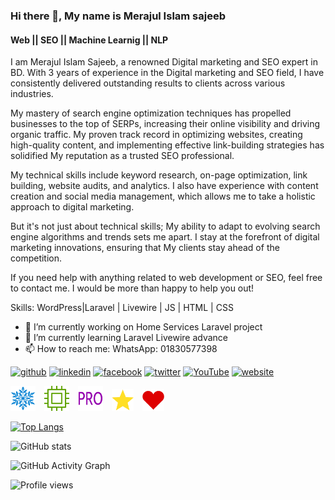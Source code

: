 ### Hi there 👋, My name is Merajul Islam sajeeb
#### Web || SEO || Machine Learnig || NLP

I am Merajul Islam Sajeeb, a renowned Digital marketing and SEO expert in BD. With 3 years of experience in the Digital marketing and SEO field, I have consistently delivered outstanding results to clients across various industries.

My mastery of search engine optimization techniques has propelled businesses to the top of SERPs, increasing their online visibility and driving organic traffic. My proven track record in optimizing websites, creating high-quality content, and implementing effective link-building strategies has solidified My reputation as a trusted SEO professional.

My technical skills include keyword research, on-page optimization, link building, website audits, and analytics. I also have experience with content creation and social media management, which allows me to take a holistic approach to digital marketing.

But it's not just about technical skills; My ability to adapt to evolving search engine algorithms and trends sets me apart. I stay at the forefront of digital marketing innovations, ensuring that My clients stay ahead of the competition.

If you need help with anything related to web development or SEO, feel free to contact me. I would be more than happy to help you out!

Skills: WordPress|Laravel | Livewire | JS | HTML | CSS

- 🔭 I’m currently working on Home Services Laravel project 
- 🌱 I’m currently learning Laravel Livewire advance 
- 📫 How to reach me: WhatsApp: 01830577398 


[<img src='https://cdn.jsdelivr.net/npm/simple-icons@3.0.1/icons/github.svg' alt='github' height='40'>](https://github.com/merajulislamsajeeb)  [<img src='https://cdn.jsdelivr.net/npm/simple-icons@3.0.1/icons/linkedin.svg' alt='linkedin' height='40'>](https://www.linkedin.com/in/https://www.linkedin.com/in/merajul-islam-sajeeb/)  [<img src='https://cdn.jsdelivr.net/npm/simple-icons@3.0.1/icons/facebook.svg' alt='facebook' height='40'>](https://www.facebook.com/https://www.facebook.com/merajulislamsajeeb)  [<img src='https://cdn.jsdelivr.net/npm/simple-icons@3.0.1/icons/twitter.svg' alt='twitter' height='40'>](https://twitter.com/https://twitter.com/merajul_sajeeb)  [<img src='https://cdn.jsdelivr.net/npm/simple-icons@3.0.1/icons/youtube.svg' alt='YouTube' height='40'>](https://www.youtube.com/channel/https://www.youtube.com/channel/UCuOr-Olg5pRCOC6HWI5rAbw)  [<img src='https://cdn.jsdelivr.net/npm/simple-icons@3.0.1/icons/icloud.svg' alt='website' height='40'>](https://merajulislamsajeeb.byteholders.com)  

<a href='https://archiveprogram.github.com/'><img src='https://raw.githubusercontent.com/acervenky/animated-github-badges/master/assets/acbadge.gif' width='40' height='40'></a> <a href='https://docs.github.com/en/developers'><img src='https://raw.githubusercontent.com/acervenky/animated-github-badges/master/assets/devbadge.gif' width='40' height='40'></a> <a href='https://github.com/pricing'><img src='https://raw.githubusercontent.com/acervenky/animated-github-badges/master/assets/pro.gif' width='40' height='40'></a> <a href='https://stars.github.com/'><img src='https://raw.githubusercontent.com/acervenky/animated-github-badges/master/assets/starbadge.gif' width='35' height='35'></a> <a href='https://docs.github.com/en/github/supporting-the-open-source-community-with-github-sponsors'><img src='https://raw.githubusercontent.com/acervenky/animated-github-badges/master/assets/sponsorbadge.gif' width='35' height='35'></a> 

[![Top Langs](https://github-readme-stats.vercel.app/api/top-langs/?username=merajulislamsajeeb)](https://github.com/anuraghazra/github-readme-stats)

![GitHub stats](https://github-readme-stats.vercel.app/api?username=merajulislamsajeeb&show_icons=true&count_private=true)  

![GitHub Activity Graph](https://activity-graph.herokuapp.com/graph?username=merajulislamsajeeb)  

![Profile views](https://gpvc.arturio.dev/merajulislamsajeeb)  
